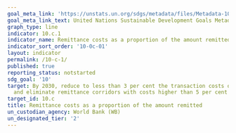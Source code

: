 ```yaml
---
goal_meta_link: 'https://unstats.un.org/sdgs/metadata/files/Metadata-10-0C-01.pdf'
goal_meta_link_text: United Nations Sustainable Development Goals Metadata
graph_type: line
indicator: 10.c.1
indicator_name: Remittance costs as a proportion of the amount remitted
indicator_sort_order: '10-0c-01'
layout: indicator
permalink: /10-c-1/
published: true
reporting_status: notstarted
sdg_goal: '10'
target: By 2030, reduce to less than 3 per cent the transaction costs of migrant remittances
  and eliminate remittance corridors with costs higher than 5 per cent
target_id: 10.c
title: Remittance costs as a proportion of the amount remitted
un_custodian_agency: World Bank (WB)
un_designated_tier: '2'
---
```

